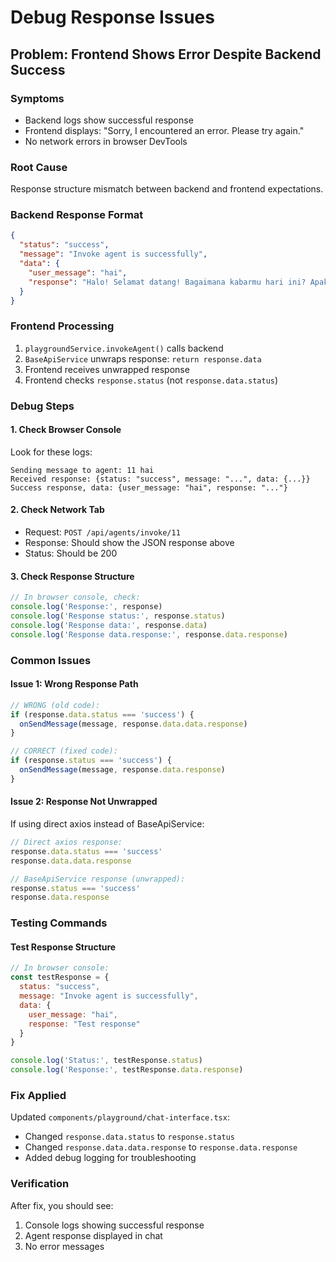 # Debug Response Issues

## Problem: Frontend Shows Error Despite Backend Success

### Symptoms
- Backend logs show successful response
- Frontend displays: "Sorry, I encountered an error. Please try again."
- No network errors in browser DevTools

### Root Cause
Response structure mismatch between backend and frontend expectations.

### Backend Response Format
```json
{
  "status": "success",
  "message": "Invoke agent is successfully",
  "data": {
    "user_message": "hai",
    "response": "Halo! Selamat datang! Bagaimana kabarmu hari ini? Apakah ada yang bisa saya bantu? 😊"
  }
}
```

### Frontend Processing
1. `playgroundService.invokeAgent()` calls backend
2. `BaseApiService` unwraps response: `return response.data`
3. Frontend receives unwrapped response
4. Frontend checks `response.status` (not `response.data.status`)

### Debug Steps

#### 1. Check Browser Console
Look for these logs:
```
Sending message to agent: 11 hai
Received response: {status: "success", message: "...", data: {...}}
Success response, data: {user_message: "hai", response: "..."}
```

#### 2. Check Network Tab
- Request: `POST /api/agents/invoke/11`
- Response: Should show the JSON response above
- Status: Should be 200

#### 3. Check Response Structure
```javascript
// In browser console, check:
console.log('Response:', response)
console.log('Response status:', response.status)
console.log('Response data:', response.data)
console.log('Response data.response:', response.data.response)
```

### Common Issues

#### Issue 1: Wrong Response Path
```typescript
// WRONG (old code):
if (response.data.status === 'success') {
  onSendMessage(message, response.data.data.response)
}

// CORRECT (fixed code):
if (response.status === 'success') {
  onSendMessage(message, response.data.response)
}
```

#### Issue 2: Response Not Unwrapped
If using direct axios instead of BaseApiService:
```typescript
// Direct axios response:
response.data.status === 'success'
response.data.data.response

// BaseApiService response (unwrapped):
response.status === 'success'
response.data.response
```

### Testing Commands

#### Test Response Structure
```javascript
// In browser console:
const testResponse = {
  status: "success",
  message: "Invoke agent is successfully",
  data: {
    user_message: "hai",
    response: "Test response"
  }
}

console.log('Status:', testResponse.status)
console.log('Response:', testResponse.data.response)
```

### Fix Applied
Updated `components/playground/chat-interface.tsx`:
- Changed `response.data.status` to `response.status`
- Changed `response.data.data.response` to `response.data.response`
- Added debug logging for troubleshooting

### Verification
After fix, you should see:
1. Console logs showing successful response
2. Agent response displayed in chat
3. No error messages
